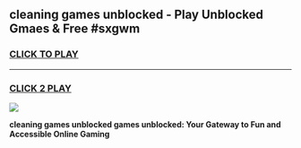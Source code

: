 
## cleaning games unblocked - Play Unblocked Gmaes & Free #sxgwm
<h3>
<a href="https://premium.freeplayer.one?title=cleaning_games_unblocked&ref=01M">CLICK TO PLAY</a></h3>
<hr>

<h3>
<a href="https://premium.freeplayer.one?title=cleaning_games_unblocked&ref=01M">CLICK 2 PLAY</a>
  
</h3>

<a href="https://premium.freeplayer.one?title=cleaning_games_unblocked&ref=01M"><img src="https://clearcache.store/games.png"></a>


**cleaning games unblocked games unblocked: Your Gateway to Fun and Accessible Online Gaming**
